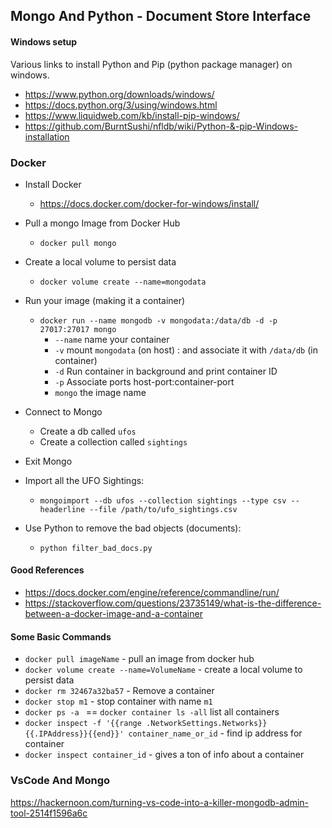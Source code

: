 ## Mongo And Python - Document Store Interface

#### Windows setup

Various links to install Python and Pip (python package manager) on windows.

- https://www.python.org/downloads/windows/
- https://docs.python.org/3/using/windows.html
- https://www.liquidweb.com/kb/install-pip-windows/
- https://github.com/BurntSushi/nfldb/wiki/Python-&-pip-Windows-installation


### Docker

- Install Docker
  - https://docs.docker.com/docker-for-windows/install/

- Pull a mongo Image from Docker Hub
  - `docker pull mongo`
  
- Create a local volume to persist data
  - `docker volume create --name=mongodata`

- Run your image (making it a container)
  - `docker run --name mongodb -v mongodata:/data/db -d -p 27017:27017 mongo`
    - `--name` name your container
    - `-v` mount `mongodata` (on host) : and associate it with `/data/db` (in container)
    - `-d` Run container in background and print container ID
    - `-p` Associate ports host-port:container-port
    - `mongo` the image name

- Connect to Mongo
  - Create a db called `ufos`
  - Create a collection called `sightings`
  
- Exit Mongo

- Import all the UFO Sightings:
  - `mongoimport --db ufos --collection sightings --type csv --headerline --file /path/to/ufo_sightings.csv`
  
- Use Python to remove the bad objects (documents): 
  - `python filter_bad_docs.py` 


#### Good References
- https://docs.docker.com/engine/reference/commandline/run/
- https://stackoverflow.com/questions/23735149/what-is-the-difference-between-a-docker-image-and-a-container


#### Some Basic Commands
- `docker pull imageName` - pull an image from docker hub
- `docker volume create --name=VolumeName` - create a local volume to persist data
- `docker rm 32467a32ba57` - Remove a container
- `docker stop m1` - stop container with name `m1`
- `docker ps -a ` == `docker container ls -all` list all containers
- `docker inspect -f '{{range .NetworkSettings.Networks}}{{.IPAddress}}{{end}}' container_name_or_id` - find ip address for container
- `docker inspect container_id` - gives a ton of info about a container

### VsCode And Mongo

 https://hackernoon.com/turning-vs-code-into-a-killer-mongodb-admin-tool-2514f1596a6c
